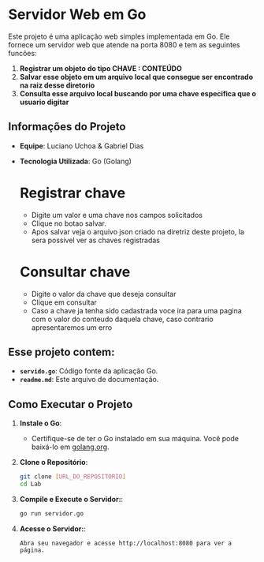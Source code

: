 # Servidor Web em Go

Este projeto é uma aplicação web simples implementada em Go. Ele fornece um servidor web que atende na porta 8080 e tem as seguintes funcões:

1. **Registrar um objeto do tipo CHAVE : CONTEÚDO**
2. **Salvar esse objeto em um arquivo local que consegue ser encontrado na raiz desse diretorio**
3. **Consulta esse arquivo local buscando por uma chave especifica que o usuario digitar**

## Informações do Projeto

- **Equipe**: Luciano Uchoa & Gabriel Dias
- **Tecnologia Utilizada**: Go (Golang)

  # Registrar chave
   - Digite um valor e uma chave nos campos solicitados
   - Clique no botao salvar.
   - Apos salvar veja o arquivo json criado na diretriz deste projeto, la sera possivel ver as chaves registradas
  # Consultar chave
   - Digite o valor da chave que deseja consultar
   - Clique em consultar
   - Caso a chave ja tenha sido cadastrada voce ira para uma pagina com o valor do conteudo daquela chave, caso contrario apresentaremos um erro

## Esse projeto contem:
- **`servido.go`**: Código fonte da aplicação Go.
- **`readme.md`**: Este arquivo de documentação.

## Como Executar o Projeto

1. **Instale o Go**:
   - Certifique-se de ter o Go instalado em sua máquina. Você pode baixá-lo em [golang.org](https://golang.org/dl/).

2. **Clone o Repositório**:
   ```bash
   git clone [URL_DO_REPOSITORIO]
   cd Lab
   ```

3. **Compile e Execute o Servidor:**:
    ```bash
    go run servidor.go
    ```

4. **Acesse o Servidor:**:
    ```
    Abra seu navegador e acesse http://localhost:8080 para ver a página.
    ```
